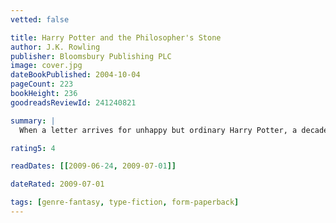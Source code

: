 ```yaml
---
vetted: false

title: Harry Potter and the Philosopher's Stone
author: J.K. Rowling
publisher: Bloomsbury Publishing PLC
image: cover.jpg
dateBookPublished: 2004-10-04
pageCount: 223
bookHeight: 236
goodreadsReviewId: 241240821

summary: |
  When a letter arrives for unhappy but ordinary Harry Potter, a decade-old secret is revealed to him. His parents were wizards, killed by a Dark Lord's curse when Harry was just a baby, and which he somehow survived. Escaping from his unbearable Muggle guardians to Hogwarts, a wizarding school brimming with ghosts and enchantments, Harry stumbles into a sinister adventure when he finds a three-headed dog guarding a room on the third floor. Then he hears of a missing stone with astonishing powers which could be valuable, dangerous, or both. (front flap)

rating5: 4

readDates: [[2009-06-24, 2009-07-01]]

dateRated: 2009-07-01

tags: [genre-fantasy, type-fiction, form-paperback]
---
```

